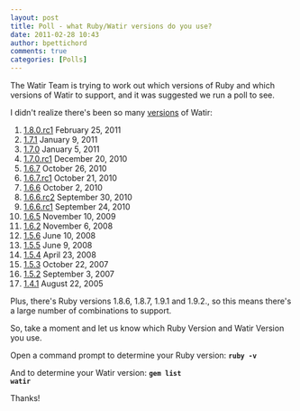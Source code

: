 ```yaml
---
layout: post
title: Poll - what Ruby/Watir versions do you use?
date: 2011-02-28 10:43
author: bpettichord
comments: true
categories: [Polls]
---
```

The Watir Team is trying to work out which versions of Ruby and which versions of Watir to support, and it was suggested we run a poll to see.
<!--more-->

I didn't realize there's been so many <a href="http://rubygems.org/gems/watir/versions">versions</a> of Watir:
<div>
<ol>
	<li> <a href="http://rubygems.org/gems/watir/versions/1.8.0.rc1">1.8.0.rc1</a> February 25, 2011</li>
	<li> <a href="http://rubygems.org/gems/watir/versions/1.7.1">1.7.1</a> January  9, 2011</li>
	<li> <a href="http://rubygems.org/gems/watir/versions/1.7.0">1.7.0</a> January  5, 2011</li>
	<li> <a href="http://rubygems.org/gems/watir/versions/1.7.0.rc1">1.7.0.rc1</a> December 20, 2010</li>
	<li> <a href="http://rubygems.org/gems/watir/versions/1.6.7">1.6.7</a> October 26, 2010</li>
	<li> <a href="http://rubygems.org/gems/watir/versions/1.6.7.rc1">1.6.7.rc1</a> October 21, 2010</li>
	<li> <a href="http://rubygems.org/gems/watir/versions/1.6.6">1.6.6</a> October  2, 2010</li>
	<li> <a href="http://rubygems.org/gems/watir/versions/1.6.6.rc2">1.6.6.rc2</a> September 30, 2010</li>
	<li> <a href="http://rubygems.org/gems/watir/versions/1.6.6.rc1">1.6.6.rc1</a> September 24, 2010</li>
	<li> <a href="http://rubygems.org/gems/watir/versions/1.6.5">1.6.5</a> November 10, 2009</li>
	<li> <a href="http://rubygems.org/gems/watir/versions/1.6.2">1.6.2</a> November  6, 2008</li>
	<li> <a href="http://rubygems.org/gems/watir/versions/1.5.6">1.5.6</a> June 10, 2008</li>
	<li> <a href="http://rubygems.org/gems/watir/versions/1.5.5">1.5.5</a> June  9, 2008</li>
	<li> <a href="http://rubygems.org/gems/watir/versions/1.5.4">1.5.4</a> April 23, 2008</li>
	<li> <a href="http://rubygems.org/gems/watir/versions/1.5.3">1.5.3</a> October 22, 2007</li>
	<li> <a href="http://rubygems.org/gems/watir/versions/1.5.2">1.5.2</a> September  3, 2007</li>
	<li> <a href="http://rubygems.org/gems/watir/versions/1.4.1">1.4.1</a> August 22, 2005</li>
</ol>
</div>
Plus, there's Ruby versions 1.8.6, 1.8.7, 1.9.1 and 1.9.2., so this means there's a large number of combinations to support.

So, take a moment and let us know which Ruby Version and Watir Version you use.

Open a command prompt to determine your Ruby version: <strong><code>ruby -v</code></strong>

And to determine your Watir version: <strong><code>gem list watir</code></strong>

Thanks!
